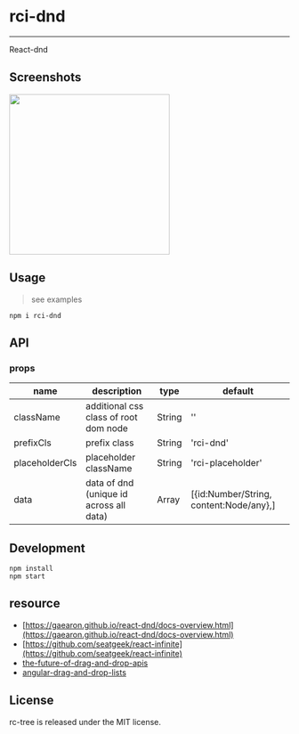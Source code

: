 # rci-dnd
---

React-dnd


## Screenshots

<img src="https://t.alipayobjects.com/images/T15BpfXn8nXXXXXXXX.png" width="288"/>

## Usage
> see examples

    npm i rci-dnd

## API

### props

| name     | description    | type     | default      |
|----------|----------------|----------|--------------|
|className | additional css class of root dom node | String | '' |
|prefixCls | prefix class | String | 'rci-dnd' |
|placeholderCls | placeholder className | String | 'rci-placeholder' |
|data | data of dnd (unique id across all data) | Array | [{id:Number/String, content:Node/any},] |


## Development

```
npm install
npm start
```

## resource

- [https://gaearon.github.io/react-dnd/docs-overview.html](https://gaearon.github.io/react-dnd/docs-overview.html)
- [https://github.com/seatgeek/react-infinite](https://github.com/seatgeek/react-infinite)
- [the-future-of-drag-and-drop-apis](https://medium.com/@dan_abramov/the-future-of-drag-and-drop-apis-249dfea7a15f#.mqc7rcnfv)
- [angular-drag-and-drop-lists](https://github.com/marceljuenemann/angular-drag-and-drop-lists)


## License
rc-tree is released under the MIT license.

